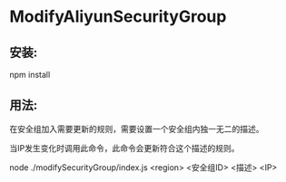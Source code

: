 # ModifyAliyunSecurityGroup
## 安装:
npm install
## 用法:
在安全组加入需要更新的规则，需要设置一个安全组内独一无二的描述。

当IP发生变化时调用此命令，此命令会更新符合这个描述的规则。

node ./modifySecurityGroup/index.js \<region\> <安全组ID> <描述> \<IP\>
